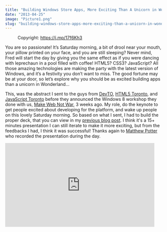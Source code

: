 ```yaml
---
title: "Building Windows Store Apps, More Exciting Than A Unicorn in Wonderland"
date: "2013-04-25"
image: "Picture1.png"
slug: "building-windows-store-apps-more-exciting-than-a-unicorn-in-wonderland"
---
```


<figure>

<figcaption>

Copyright: https://j.mp/17f6Kh3

</figcaption>



</figure>

You are so passionate! It’s Saturday morning, a bit of drool near your mouth, your pillow printed on your face, and you are still sleeping? Never mind, Fred will start the day by giving you the same effect as if you were dancing with leprechaun in a pool filled with coffee! HTML5? CSS3? JavaScript? All those amazing technologies are making the party with the latest version of Windows, and it’s a festivity you don’t want to miss. The good fortune may be at your door, so let’s explore why you should be as excited building apps than a unicorn in Wonderland…

This, was the abstract I sent to the guys from [DevTO](https://www.devto.ca/), [HTML5 Toronto](http://htmltoronto.ca/), and [JavaScript Toronto](https://www.meetup.com/torontojs/) before they announced the Windows 8 workshop they done with us, [Make Web Not War](https://web.archive.org/web/20130628080719/http://www.webnotwar.ca/), 3 weeks ago. My role, do the keynote to get people excited about developing for the platform, and wake up people on this lovely Saturday morning. So based on what I sent, I had to build the proper deck, that you can view in my [previous blog post](https://fred.dev/building-windows-store-apps-more-exciting-than-a-unicorn-in-wonderland/ "Building Windows 8 apps, more exciting than a unicorn in wonderland"). I think it's a 15+ minutes presentation I can still iterate to make it more exciting, but from the feedbacks I had, I think it was successful! Thanks again to [Matthew Potter](https://twitter.com/askmp) who recorded the presentation during the day.

<iframe src="https://www.youtube.com/embed/p9FDq-66sOo?feature=oembed" width="480" height="270" frameborder="0" allowfullscreen="allowfullscreen"></iframe>
